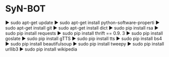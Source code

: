 # SyN-BOT
▶ sudo apt-get update ▶ sudo apt-get install python-software-properti ▶ sudo apt-get install git ▶ sudo apt-get install dict ▶ sudo pip install rsa ▶ sudo pip install requests ▶ sudo pip install thrift == 0.9. 3 ▶ sudo pip install goslate ▶ sudo pip install gTTS ▶ sudo pip install tts ▶ sudo pip install bs4 ▶ sudo pip install beautifulsoup ▶ sudo pip install tweepy
▶ sudo pip install urllib3 
▶ sudo pip install wikipedia
